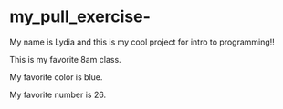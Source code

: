 # my_pull_exercise-

My name is Lydia and this is my cool project for intro to programming!!

This is my favorite 8am class. 

My favorite color is blue. 

My favorite number is 26.
